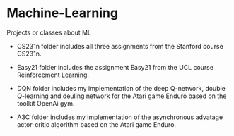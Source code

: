 # Machine-Learning
Projects or classes about ML

- CS231n folder includes all three assignments from the Stanford course CS231n.

- Easy21 folder includes the assignment Easy21 from the UCL course Reinforcement Learning.

- DQN folder includes my implementation of the deep Q-network, double Q-learning and deuling network for the Atari game
  Enduro based on the toolkit OpenAi gym.

- A3C folder includes my implementation of the asynchronous advatage actor-critic algorithm based on the Atari game Enduro.
